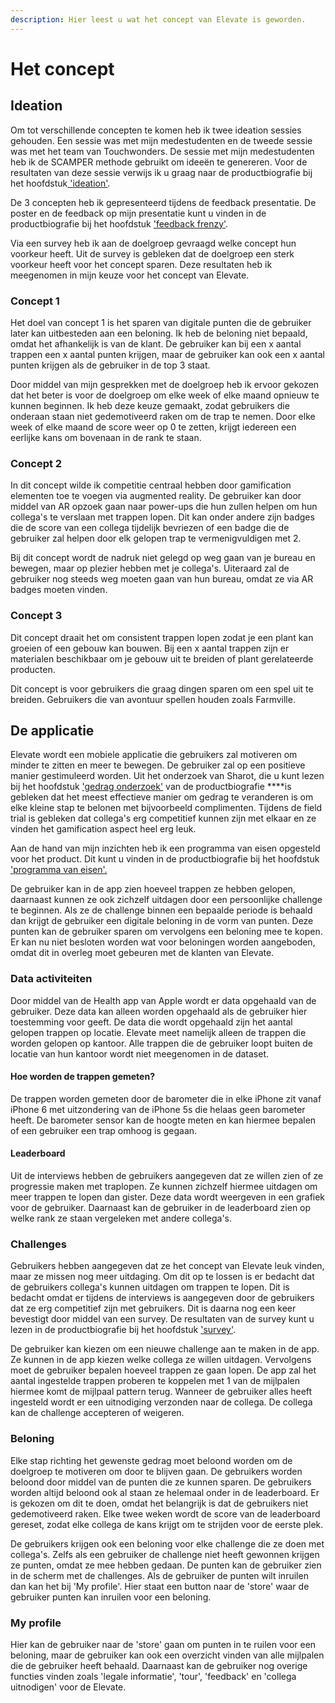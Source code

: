 ```yaml
---
description: Hier leest u wat het concept van Elevate is geworden.
---
```


# Het concept

## Ideation

Om tot verschillende concepten te komen heb ik twee ideation sessies gehouden. Een sessie was met mijn medestudenten en de tweede sessie was met het team van Touchwonders. De sessie met mijn medestudenten heb ik de SCAMPER methode gebruikt om ideeën te genereren. Voor de resultaten van deze sessie verwijs ik u graag naar de productbiografie bij het hoofdstuk[ 'ideation'](https://s-sontoidjojo.gitbook.io/productbiografie/fase-2/ideation). 

De 3 concepten heb ik gepresenteerd tijdens de feedback presentatie. De poster en de feedback op mijn presentatie kunt u vinden in de productbiografie bij het hoofdstuk ['feedback frenzy'](https://s-sontoidjojo.gitbook.io/productbiografie/fase-2/feedback-frenzy). 

Via een survey heb ik aan de doelgroep gevraagd welke concept hun voorkeur heeft. Uit de survey is gebleken dat de doelgroep een sterk voorkeur heeft voor het concept sparen. Deze resultaten heb ik meegenomen in mijn keuze voor het concept van Elevate.    

### Concept 1

Het doel van concept 1 is het sparen van digitale punten die de gebruiker later kan uitbesteden aan een beloning. Ik heb de beloning niet bepaald, omdat het afhankelijk is van de klant. De gebruiker kan bij een x aantal trappen een x aantal punten krijgen, maar de gebruiker kan ook een x aantal punten krijgen als de gebruiker in de top 3 staat.

Door middel van mijn gesprekken met de doelgroep heb ik ervoor gekozen dat het beter is voor de doelgroep om elke week of elke maand opnieuw te kunnen beginnen. Ik heb deze keuze gemaakt, zodat gebruikers die onderaan staan niet gedemotiveerd raken om de trap te nemen. Door elke week of elke maand de score weer op 0 te zetten, krijgt iedereen een eerlijke kans om bovenaan in de rank te staan. 

### Concept 2

In dit concept wilde ik competitie centraal hebben door gamification elementen toe te voegen via augmented reality. De gebruiker kan door middel van AR opzoek gaan naar power-ups die hun zullen helpen om hun collega's te verslaan met trappen lopen. Dit kan onder andere zijn badges die de score van een collega tijdelijk bevriezen of een badge die de gebruiker zal helpen door elk gelopen trap te vermenigvuldigen met 2.

Bij dit concept wordt de nadruk niet gelegd op weg gaan van je bureau en bewegen, maar op plezier hebben met je collega's. Uiteraard zal de gebruiker nog steeds weg moeten gaan van hun bureau, omdat ze via AR badges moeten vinden.    

### Concept 3

Dit concept draait het om consistent trappen lopen zodat je een plant kan groeien of een gebouw kan bouwen. Bij een x aantal trappen zijn er materialen beschikbaar om je gebouw uit te breiden of plant gerelateerde producten. 

Dit concept is voor gebruikers die graag dingen sparen om een spel uit te breiden. Gebruikers die van avontuur spellen houden zoals Farmville. 

## De applicatie

Elevate wordt een mobiele applicatie die gebruikers zal motiveren om minder te zitten en meer te bewegen. De gebruiker zal op een positieve manier gestimuleerd worden. Uit het onderzoek van Sharot, die u kunt lezen bij het hoofdstuk ['gedrag onderzoek'](https://s-sontoidjojo.gitbook.io/productbiografie/designbrief/gedrag-onderzoek) van de productbiografie ****is gebleken dat het meest effectieve manier om gedrag te veranderen is om elke kleine stap te belonen met bijvoorbeeld complimenten. Tijdens de field trial is gebleken dat collega's erg competitief kunnen zijn met elkaar en ze vinden het gamification aspect heel erg leuk. 

Aan de hand van mijn inzichten heb ik een programma van eisen opgesteld voor het product. Dit kunt u vinden in de productbiografie bij het hoofdstuk ['programma van eisen'.](https://s-sontoidjojo.gitbook.io/productbiografie/designbrief/tools/programma-van-eisen) 

De gebruiker kan in de app zien hoeveel trappen ze hebben gelopen, daarnaast kunnen ze ook zichzelf uitdagen door een persoonlijke challenge te beginnen. Als ze de challenge binnen een bepaalde periode is behaald dan krijgt de gebruiker een digitale beloning in de vorm van punten. Deze punten kan de gebruiker sparen om vervolgens een beloning mee te kopen. Er kan nu niet besloten worden wat voor beloningen worden aangeboden, omdat dit in overleg moet gebeuren met de klanten van Elevate.

### Data activiteiten

Door middel van de Health app van Apple wordt er data opgehaald van de gebruiker. Deze data kan alleen worden opgehaald als de gebruiker hier toestemming voor geeft. De data die wordt opgehaald zijn het aantal gelopen trappen op locatie. Elevate meet namelijk alleen de trappen die worden gelopen op kantoor. Alle trappen die de gebruiker loopt buiten de locatie van hun kantoor wordt niet meegenomen in de dataset. 

#### Hoe worden de trappen gemeten?

De trappen worden gemeten door de barometer die in elke iPhone zit vanaf iPhone 6 met uitzondering van de iPhone 5s die helaas geen barometer heeft. De barometer sensor kan de hoogte meten en kan hiermee bepalen of een gebruiker een trap omhoog is gegaan. 

#### Leaderboard

Uit de interviews hebben de gebruikers aangegeven dat ze willen zien of ze progressie maken met traplopen. Ze kunnen zichzelf hiermee uitdagen om meer trappen te lopen dan gister. Deze data wordt weergeven in een grafiek voor de gebruiker. Daarnaast kan de gebruiker in de leaderboard zien op welke rank ze staan vergeleken met andere collega's.

### Challenges

Gebruikers hebben aangegeven dat ze het concept van Elevate leuk vinden, maar ze missen nog meer uitdaging. Om dit op te lossen is er bedacht dat de gebruikers collega's kunnen uitdagen om trappen te lopen. Dit is bedacht omdat er tijdens de interviews is aangegeven door de gebruikers dat ze erg competitief zijn met gebruikers. Dit is daarna nog een keer bevestigt door middel van een survey. De resultaten van de survey kunt u lezen in de productbiografie bij het hoofdstuk ['survey'](https://s-sontoidjojo.gitbook.io/productbiografie/fase-2/survey). 

De gebruiker kan kiezen om een nieuwe challenge aan te maken in de app. Ze kunnen in de app kiezen welke collega ze willen uitdagen. Vervolgens moet de gebruiker bepalen hoeveel trappen ze gaan lopen. De app zal het aantal ingestelde trappen proberen te koppelen met 1 van de mijlpalen hiermee komt de mijlpaal pattern terug. Wanneer de gebruiker alles heeft ingesteld wordt er een uitnodiging verzonden naar de collega. De collega kan de challenge accepteren of weigeren. 

### Beloning

Elke stap richting het gewenste gedrag moet beloond worden om de doelgroep te motiveren om door te blijven gaan. De gebruikers worden beloond door middel van de punten die ze kunnen sparen. De gebruikers worden altijd beloond ook al staan ze helemaal onder in de leaderboard. Er is gekozen om dit te doen, omdat het belangrijk is dat de gebruikers niet gedemotiveerd raken. Elke twee weken wordt de score van de leaderboard gereset, zodat elke collega de kans krijgt om te strijden voor de eerste plek. 

De gebruikers krijgen ook een beloning voor elke challenge die ze doen met collega's. Zelfs als een gebruiker de challenge niet heeft gewonnen krijgen ze punten, omdat ze mee hebben gedaan. De punten kan de gebruiker zien in de scherm met de challenges. Als de gebruiker de punten wilt inruilen dan kan het bij 'My profile'. Hier staat een button naar de 'store' waar de gebruiker punten kan inruilen voor een beloning. 

### My profile

Hier kan de gebruiker naar de 'store' gaan om punten in te ruilen voor een beloning, maar de gebruiker kan ook een overzicht vinden van alle mijlpalen die de gebruiker heeft behaald. Daarnaast kan de gebruiker nog overige functies vinden zoals 'legale informatie', 'tour', 'feedback' en 'collega uitnodigen' voor de Elevate. 





